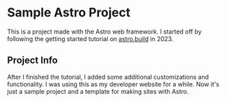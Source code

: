 # Sample Astro Project

This is a project made with the Astro web framework.  I started off by following the getting started tutorial on [astro.build](astro.build) in 2023.

## Project Info

After I finished the tutorial, I added some additional customizations and functionality.  I was using this as my developer website for a while.  Now it's just a sample project and a template for making sites with Astro.
